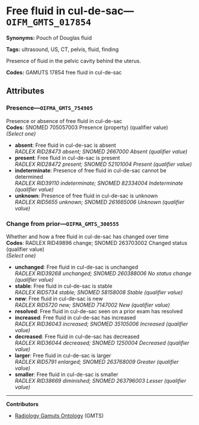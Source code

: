 # Free fluid in cul-de-sac—`OIFM_GMTS_017854`

**Synonyms:** Pouch of Douglas fluid

**Tags:** ultrasound, US, CT, pelvis, fluid, finding

Presence of fluid in the pelvic cavity behind the uterus.

**Codes:** GAMUTS 17854 free fluid in cul-de-sac

## Attributes

### Presence—`OIFMA_GMTS_754905`

Presence or absence of free fluid in cul-de-sac  
**Codes**: SNOMED 705057003 Presence (property) (qualifier value)  
*(Select one)*

- **absent**: Free fluid in cul-de-sac is absent  
_RADLEX RID28473 absent; SNOMED 2667000 Absent (qualifier value)_
- **present**: Free fluid in cul-de-sac is present  
_RADLEX RID28472 present; SNOMED 52101004 Present (qualifier value)_
- **indeterminate**: Presence of free fluid in cul-de-sac cannot be determined  
_RADLEX RID39110 indeterminate; SNOMED 82334004 Indeterminate (qualifier value)_
- **unknown**: Presence of free fluid in cul-de-sac is unknown  
_RADLEX RID5655 unknown; SNOMED 261665006 Unknown (qualifier value)_

### Change from prior—`OIFMA_GMTS_300555`

Whether and how a free fluid in cul-de-sac has changed over time  
**Codes**: RADLEX RID49896 change; SNOMED 263703002 Changed status (qualifier value)  
*(Select one)*

- **unchanged**: Free fluid in cul-de-sac is unchanged  
_RADLEX RID39268 unchanged; SNOMED 260388006 No status change (qualifier value)_
- **stable**: Free fluid in cul-de-sac is stable  
_RADLEX RID5734 stable; SNOMED 58158008 Stable (qualifier value)_
- **new**: Free fluid in cul-de-sac is new  
_RADLEX RID5720 new; SNOMED 7147002 New (qualifier value)_
- **resolved**: Free fluid in cul-de-sac seen on a prior exam has resolved  
- **increased**: Free fluid in cul-de-sac has increased  
_RADLEX RID36043 increased; SNOMED 35105006 Increased (qualifier value)_
- **decreased**: Free fluid in cul-de-sac has decreased  
_RADLEX RID36044 decreased; SNOMED 1250004 Decreased (qualifier value)_
- **larger**: Free fluid in cul-de-sac is larger  
_RADLEX RID5791 enlarged; SNOMED 263768009 Greater (qualifier value)_
- **smaller**: Free fluid in cul-de-sac is smaller  
_RADLEX RID38669 diminished; SNOMED 263796003 Lesser (qualifier value)_

---

**Contributors**

- [Radiology Gamuts Ontology](https://gamuts.net/) (GMTS)